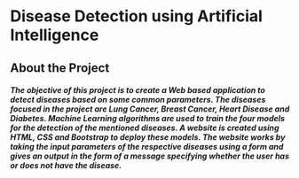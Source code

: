 # Disease Detection using Artificial Intelligence 

## About the Project
##### The objective of this project is to create a Web based application to detect diseases based on some common parameters. The diseases focused in the project are Lung Cancer, Breast Cancer, Heart Disease and Diabetes. Machine Learning algorithms are used to train the four models for the detection of the mentioned diseases. A website is created using HTML, CSS and Bootstrap to deploy these models. The website works by taking the input parameters of the respective diseases using a form and gives an output in the form of a message specifying whether the user has or does not have the disease. 
